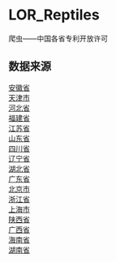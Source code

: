 # LOR_Reptiles
爬虫——中国各省专利开放许可
## 数据来源
[安徽省](http://www.91ipr.com/openpatlist.jsp)  
[天津市](https://www.cnipol.com/LicenseTrading/getLicenseList.html)  
[河北省](https://www.hbips.com/portal/trademark/patentdatabase.html)  
[福建省](https://zscq.hxee.com.cn/html/list-content-56935181411645444219.html)  
[江苏省]()  
[山东省](http://pom.sdips.com.cn/Web/PatentOGL.aspx)  
[四川省](http://yyxt.cipnet.cn/#/openLicense)  
[辽宁省](https://www.lnipa.cn/#/operate/patent_supply_mall)  
[湖北省](https://xsk.uipplus.com/#/openLicense)  
[广东省](https://zlxk.gpic.gd.cn/#/licensingPatent)  
[北京市](https://patentol.ctex.cn/)  
[浙江省](https://www.zjipx.com/kfxk.html#/kfxkList)  
[上海市](https://www.shsipe.com/property-page/#/openlist)  
[陕西省](https://www.jmrhip.com/#lic_paten)  
[广西省](https://zlkfxk.bbwcq.com/)  
[海南省](https://qszr.ipeh.com.cn/quanshu/specialproject/show.html?id=23)  
[湖南省](http://124.232.165.110:32380/patentopen/#/patent)  
